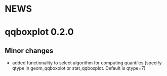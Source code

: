 NEWS
================

# qqboxplot 0.2.0

## Minor changes

-   added functionality to select algorithm for computing quantiles
    (specify qtype in geom\_qqboxplot or stat\_qqboxplot. Default is
    qtype=7)
